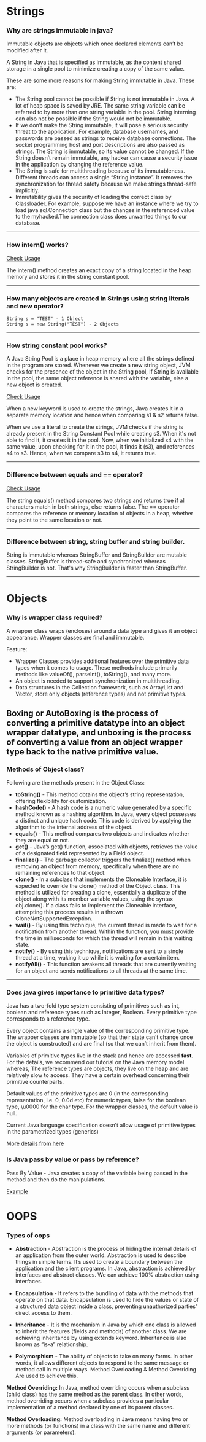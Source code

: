 # Strings

### Why are strings immutable in java?

Immutable objects are objects which once declared elements can’t be modified after it.

A String in Java that is specified as immutable, as the content shared storage in a single pool to minimize creating a
copy of the same value.

These are some more reasons for making String immutable in Java. These are:

* The String pool cannot be possible if String is not immutable in Java. A lot of heap space is saved by JRE. The same
  string variable can be referred to by more than one string variable in the pool. String interning can also not be
  possible if the String would not be immutable.
* If we don’t make the String immutable, it will pose a serious security threat to the application. For example,
  database usernames, and passwords are passed as strings to receive database connections. The socket programming host
  and port descriptions are also passed as strings. The String is immutable, so its value cannot be changed. If the
  String doesn’t remain immutable, any hacker can cause a security issue in the application by changing the reference
  value.
* The String is safe for multithreading because of its immutableness. Different threads can access a single “String
  instance”. It removes the synchronization for thread safety because we make strings thread-safe implicitly.
* Immutability gives the security of loading the correct class by Classloader. For example, suppose we have an instance
  where we try to load java.sql.Connection class but the changes in the referenced value to the myhacked.The connection
  class does unwanted things to our database.

---

### How intern() works?

[Check Usage](howinternworks/HowInternWorks.java)

The intern() method creates an exact copy of a string located in the heap memory and stores it in the string constant
pool.


---

### How many objects are created in Strings using string literals and new operator?

```
String s = "TEST" - 1 Object
String s = new String("TEST") - 2 Objects
```

---

### How string constant pool works?

A Java String Pool is a place in heap memory where all the strings defined in the program are stored. Whenever we create
a new string object, JVM checks for the presence of the object in the String pool, If String is available in the pool,
the same object reference is shared with the variable, else a new object is created.

[Check Usage](stringconstantpool/StringConstantPool.java)

When a new keyword is used to create the strings, Java creates it in a separate memory location and hence when comparing
s1 & s2 returns false.

When we use a literal to create the strings, JVM checks if the string is already present in the String Constant Pool
while creating s3. When it's not able to find it, it creates it in the pool. Now, when we initialized s4 with the same
value, upon checking for it in the pool, it finds it (s3), and references s4 to s3. Hence, when we compare s3 to s4, it
returns true.

---

### Difference between equals and == operator?

[Check Usage](stringconstantpool/StringConstantPool.java)

The string equals() method compares two strings and returns true if all characters match in both strings, else returns
false. The == operator compares the reference or memory location of objects in a heap, whether they point to the same
location or not.

---

### Difference between string, string buffer and string builder.

String is immutable whereas StringBuffer and StringBuilder are mutable classes. StringBuffer is thread-safe and
synchronized whereas StringBuilder is not. That's why StringBuilder is faster than StringBuffer.

---

# Objects

### Why is wrapper class required?

A wrapper class wraps (encloses) around a data type and gives it an object appearance. Wrapper classes are final and
immutable.

Feature:

* Wrapper Classes provides additional features over the primitive data types when it comes to usage. These methods
  include primarily methods like valueOf(), parseInt(), toString(), and many more.
* An object is needed to support synchronization in multithreading.
* Data structures in the Collection framework, such as ArrayList and Vector, store only objects (reference types) and
  not primitive types.

Boxing or AutoBoxing is the process of converting a primitive datatype into an object wrapper datatype, and unboxing is the process of
converting a value from an object wrapper type back to the native primitive value.
---

### Methods of Object class?

Following are the methods present in the Object Class:

* **toString()** - This method obtains the object’s string representation, offering flexibility for customization.
* **hashCode()** - A hash code is a numeric value generated by a specific method known as a hashing algorithm. In Java,
  every object possesses a distinct and unique hash code. This code is derived by applying the algorithm to the internal
  address of the object.
* **equals()** - This method compares two objects and indicates whether they are equal or not.
* **get()** - Java’s get() function, associated with objects, retrieves the value of a designated field represented by a
  Field object.
* **finalize()** - The garbage collector triggers the finalize() method when removing an object from memory,
  specifically
  when there are no remaining references to that object.
* **clone()** - In a subclass that implements the Cloneable Interface, it is expected to override the clone() method of
  the
  Object class. This method is utilized for creating a clone, essentially a duplicate of the object along with its
  member variable values, using the syntax obj.clone(). If a class fails to implement the Cloneable interface,
  attempting this process results in a thrown CloneNotSupportedException.
* **wait()** - By using this technique, the current thread is made to wait for a notification from another thread.
  Within the function, you must provide the time in milliseconds for which the thread will remain in this waiting state.
* **notify()** - By using this technique, notifications are sent to a single thread at a time, waking it up while it is
  waiting for a certain item.
* **notifyAll()** - This function awakens all threads that are currently waiting for an object and sends notifications
  to all threads at the same time.

---

### Does java gives importance to primitive data types?

Java has a two-fold type system consisting of primitives such as int, boolean and reference types such as Integer,
Boolean. Every primitive type corresponds to a reference type.

Every object contains a single value of the corresponding primitive type. The wrapper classes are immutable (so that
their state can’t change once the object is constructed) and are final (so that we can’t inherit from them).

Variables of primitive types live in the stack and hence are accessed **fast**. For the details, we recommend our
tutorial
on the Java memory model whereas, The reference types are objects, they live on the heap and are relatively slow to
access.
They have a certain overhead concerning their primitive counterparts.

Default values of the primitive types are 0 (in the corresponding representation, i.e. 0, 0.0d etc) for numeric types,
false for the boolean type, \u0000 for the char type. For the wrapper classes, the default value is null.

Current Java language specification doesn’t allow usage of primitive types in the parametrized types (generics)

[More details from here](https://www.baeldung.com/java-primitives-vs-objects)

### Is Java pass by value or pass by reference?

Pass By Value - Java creates a copy of the variable being passed in the method and then do the manipulations.

[Example](javapassbyvalue/JavaPassByValue.java)

# OOPS

### Types of oops

* **Abstraction** - Abstraction is the process of hiding the internal details of an application from the outer world.
  Abstraction is used to describe things in simple terms. It’s used to create a boundary between the application and the
  client programs. In Java, abstraction is achieved by interfaces and abstract classes. We can achieve 100% abstraction
  using interfaces.

* **Encapsulation** - It refers to the bundling of data with the methods that operate on that data. Encapsulation is
  used to
  hide the values or state of a structured data object inside a class, preventing unauthorized parties' direct access to
  them.

* **Inheritance** - It is the mechanism in Java by which one class is allowed to inherit the features (fields and
  methods)
  of another class. We are achieving inheritance by using extends keyword. Inheritance is also known as “is-a”
  relationship.

* **Polymorphism** - The ability of objects to take on many forms. In other words, it allows different objects to
  respond to
  the same message or method call in multiple ways. Method Overloading & Method Overriding Are used to achieve this.

**Method Overriding:** In Java, method overriding occurs when a subclass (child class) has the same method as the parent
class. In other words, method overriding occurs when a subclass provides a particular implementation of a method
declared by one of its parent classes.

**Method Overloading:** Method overloading in Java means having two or more methods (or functions) in a class with the same
name and different arguments (or parameters).